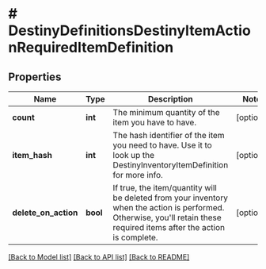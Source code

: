 # # DestinyDefinitionsDestinyItemActionRequiredItemDefinition

## Properties

Name | Type | Description | Notes
------------ | ------------- | ------------- | -------------
**count** | **int** | The minimum quantity of the item you have to have. | [optional]
**item_hash** | **int** | The hash identifier of the item you need to have. Use it to look up the DestinyInventoryItemDefinition for more info. | [optional]
**delete_on_action** | **bool** | If true, the item/quantity will be deleted from your inventory when the action is performed. Otherwise, you&#39;ll retain these required items after the action is complete. | [optional]

[[Back to Model list]](../../README.md#models) [[Back to API list]](../../README.md#endpoints) [[Back to README]](../../README.md)
